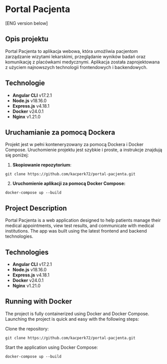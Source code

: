 # Portal Pacjenta

[ENG version below]

## Opis projektu

Portal Pacjenta to aplikacja webowa, która umożliwia pacjentom zarządzanie wizytami lekarskimi, przeglądanie wyników badań oraz komunikację z placówkami medycznymi. Aplikacja została zaprojektowana z użyciem najnowszych technologii frontendowych i backendowych.

## Technologie

- **Angular CLI** v17.2.1
- **Node.js** v18.16.0
- **Express.js** v4.18.1
- **Docker** v24.0.1
- **Nginx** v1.21.0

## Uruchamianie za pomocą Dockera

Projekt jest w pełni konteneryzowany za pomocą Dockera i Docker Compose. Uruchomienie projektu jest szybkie i proste, a instrukcje znajdują się poniżej:

1. **Skopiowanie repozytorium**:

```git clone https://github.com/kacperk72/portal-pacjenta.git```

2. **Uruchomienie aplikacji za pomocą Docker Compose:**

```docker-compose up --build```

## Project Description

Portal Pacjenta is a web application designed to help patients manage their medical appointments, view test results, and communicate with medical institutions. The app was built using the latest frontend and backend technologies.

## Technologies

- **Angular CLI** v17.2.1
- **Node.js** v18.16.0
- **Express.js** v4.18.1
- **Docker** v24.0.1
- **Nginx** v1.21.0

## Running with Docker

The project is fully containerized using Docker and Docker Compose. Launching the project is quick and easy with the following steps:

Clone the repository:

```git clone https://github.com/kacperk72/portal-pacjenta.git```

Start the application using Docker Compose:

```docker-compose up --build```
